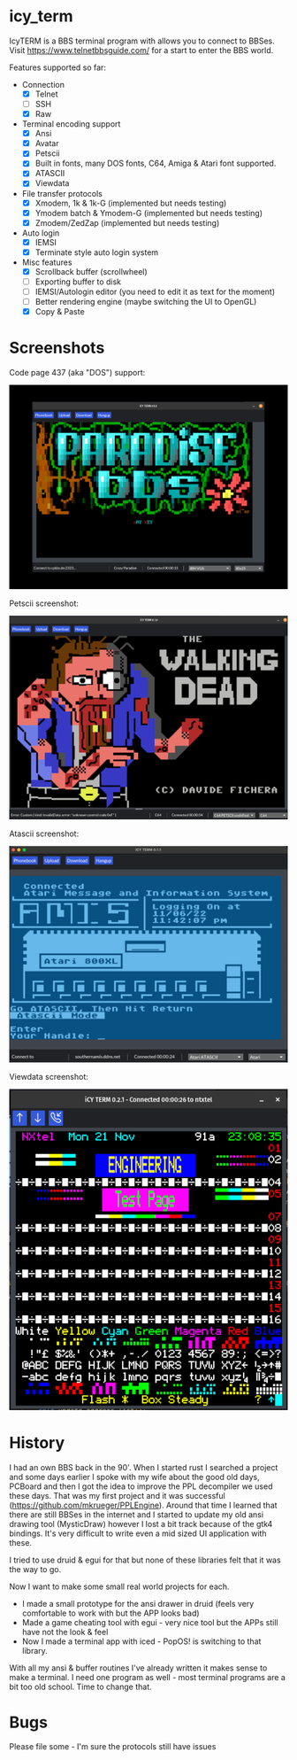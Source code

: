 # icy_term

IcyTERM is a BBS terminal program with allows you to connect to BBSes.
Visit https://www.telnetbbsguide.com/ for a start to enter the BBS world.

Features supported so far:
- Connection
  - [x] Telnet
  - [ ] SSH
  - [x] Raw
- Terminal encoding support
  - [x] Ansi
  - [x] Avatar
  - [x] Petscii
  - [x] Built in fonts, many DOS fonts, C64, Amiga & Atari font supported.
  - [x] ATASCII 
  - [x] Viewdata 
- File transfer protocols 
  - [x] Xmodem, 1k & 1k-G (implemented but needs testing)
  - [x] Ymodem batch & Ymodem-G (implemented but needs testing)
  - [x] Zmodem/ZedZap (implemented but needs testing)
- Auto login
  - [x] IEMSI
  - [x] Terminate style auto login system
- Misc features
  - [x] Scrollback buffer (scrollwheel)
  - [ ] Exporting buffer to disk
  - [ ] IEMSI/Autologin editor (you need to edit it as text for the moment)
  - [ ] Better rendering engine (maybe switching the UI to OpenGL)
  - [x] Copy & Paste

# Screenshots

Code page 437 (aka "DOS") support:

![DOS](assets/dos_bbs.png?raw=true "CP437 DOS")

Petscii screenshot:

![Petscii](assets/c64_bbs.png?raw=true "Petscii")

Atascii screenshot:

![Petscii](assets/atascii_bbs.png?raw=true "Atascii")

Viewdata screenshot:

![Viewdata](assets/viewdata_bbs.png?raw=true "Viewdata")

# History

I had an own BBS back in the 90'. When I started rust I searched a project and some days earlier I spoke with my wife about the good old days, PCBoard and then I got the idea to improve the PPL decompiler we used these days.
That was my first project and it was successful (https://github.com/mkrueger/PPLEngine).
Around that time I learned that there are still BBSes in the internet and I started to update my old ansi drawing tool (MysticDraw) however I lost a bit track because of the gtk4 bindings. It's very difficult to write even a mid sized UI application with these.

I tried to use druid & egui for that but none of these libraries felt that it was the way to go.

Now I want to make some small real world projects for each. 

- I made a small prototype for the ansi drawer in druid (feels very comfortable to work with but the APP looks bad)
- Made a game cheating tool with egui - very nice tool but the APPs still have not the look & feel 
- Now I made a terminal app with iced - PopOS! is switching to that library.

With all my ansi & buffer routines I've already written it makes sense to make a terminal. I need one program as well - most terminal programs are a bit too old school. Time to change that. 

# Bugs
Please file some - I'm sure the protocols still have issues
